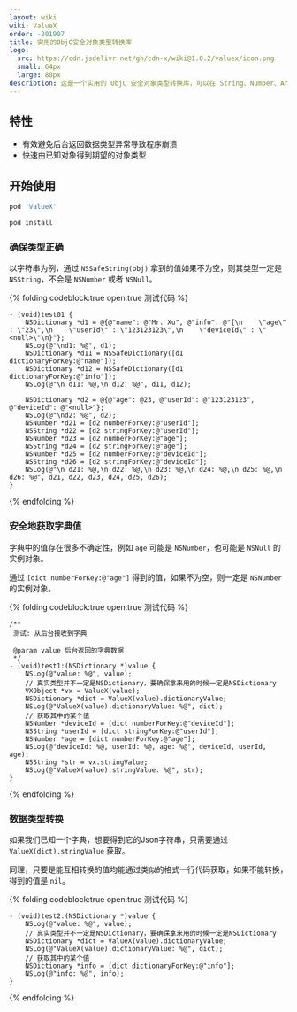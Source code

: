 ```yaml
---
layout: wiki
wiki: ValueX
order: -201907
title: 实用的ObjC安全对象类型转换库
logo:
  src: https://cdn.jsdelivr.net/gh/cdn-x/wiki@1.0.2/valuex/icon.png
  small: 64px
  large: 80px
description: 这是一个实用的 ObjC 安全对象类型转换库，可以在 String、Number、Array、Set、Dictionary、Data 之间快速转换，提高开发效率。
---
```


## 特性

- 有效避免后台返回数据类型异常导致程序崩溃
- 快速由已知对象得到期望的对象类型

## 开始使用

```ruby 在 Podfile 中添加：
pod 'ValueX'
```

```sh 然后执行：
pod install
```

### 确保类型正确

以字符串为例，通过 `NSSafeString(obj)` 拿到的值如果不为空，则其类型一定是 `NSString`，不会是 `NSNumber` 或者 `NSNull`。


{% folding codeblock:true open:true 测试代码 %}
```ObjC
- (void)test01 {
    NSDictionary *d1 = @{@"name": @"Mr. Xu", @"info": @"{\n    \"age\" : \"23\",\n    \"userId\" : \"123123123\",\n    \"deviceId\" : \"<null>\"\n}"};
    NSLog(@"\nd1: %@", d1);
    NSDictionary *d11 = NSSafeDictionary([d1 dictionaryForKey:@"name"]);
    NSDictionary *d12 = NSSafeDictionary([d1 dictionaryForKey:@"info"]);
    NSLog(@"\n d11: %@,\n d12: %@", d11, d12);

    NSDictionary *d2 = @{@"age": @23, @"userId": @"123123123", @"deviceId": @"<null>"};
    NSLog(@"\nd2: %@", d2);
    NSNumber *d21 = [d2 numberForKey:@"userId"];
    NSString *d22 = [d2 stringForKey:@"userId"];
    NSNumber *d23 = [d2 numberForKey:@"age"];
    NSString *d24 = [d2 stringForKey:@"age"];
    NSNumber *d25 = [d2 numberForKey:@"deviceId"];
    NSString *d26 = [d2 stringForKey:@"deviceId"];
    NSLog(@"\n d21: %@,\n d22: %@,\n d23: %@,\n d24: %@,\n d25: %@,\n d26: %@", d21, d22, d23, d24, d25, d26);
}
```
{% endfolding %}


### 安全地获取字典值

字典中的值存在很多不确定性，例如 `age` 可能是 `NSNumber`，也可能是 `NSNull` 的实例对象。

通过 `[dict numberForKey:@"age"]` 得到的值，如果不为空，则一定是 `NSNumber` 的实例对象。

{% folding codeblock:true open:true 测试代码 %}
```ObjC
/**
 测试: 从后台接收到字典

 @param value 后台返回的字典数据
 */
- (void)test1:(NSDictionary *)value {
    NSLog(@"value: %@", value);
    // 真实类型并不一定是NSDictionary，要确保拿来用的时候一定是NSDictionary
    VXObject *vx = ValueX(value);
    NSDictionary *dict = ValueX(value).dictionaryValue;
    NSLog(@"ValueX(value).dictionaryValue: %@", dict);
    // 获取其中的某个值
    NSNumber *deviceId = [dict numberForKey:@"deviceId"];
    NSString *userId = [dict stringForKey:@"userId"];
    NSNumber *age = [dict numberForKey:@"age"];
    NSLog(@"deviceId: %@, userId: %@, age: %@", deviceId, userId, age);
    NSString *str = vx.stringValue;
    NSLog(@"ValueX(value).stringValue: %@", str);
}
```
{% endfolding %}

### 数据类型转换

如果我们已知一个字典，想要得到它的Json字符串，只需要通过 `ValueX(dict).stringValue` 获取。

同理，只要是能互相转换的值均能通过类似的格式一行代码获取，如果不能转换，得到的值是 `nil`。

{% folding codeblock:true open:true 测试代码 %}
```ObjC
- (void)test2:(NSDictionary *)value {
    NSLog(@"value: %@", value);
    // 真实类型并不一定是NSDictionary，要确保拿来用的时候一定是NSDictionary
    NSDictionary *dict = ValueX(value).dictionaryValue;
    NSLog(@"ValueX(value).dictionaryValue: %@", dict);
    // 获取其中的某个值
    NSDictionary *info = [dict dictionaryForKey:@"info"];
    NSLog(@"info: %@", info);
}
```
{% endfolding %}
